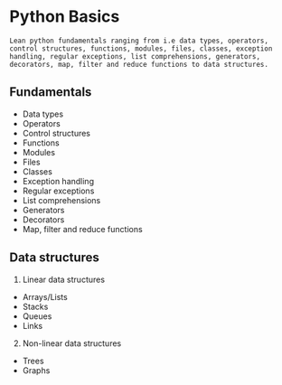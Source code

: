 # Python Basics
```Lean python fundamentals ranging from i.e data types, operators, control structures, functions, modules, files, classes, exception handling, regular exceptions, list comprehensions, generators, decorators, map, filter and reduce functions to data structures.```
## Fundamentals
- Data types
- Operators
- Control structures
- Functions
- Modules
- Files
- Classes
- Exception handling
- Regular exceptions
- List comprehensions
- Generators
- Decorators
- Map, filter and reduce functions

## Data structures
1. Linear data structures
  - Arrays/Lists
  - Stacks
  - Queues
  - Links

2. Non-linear data structures
  - Trees
  - Graphs

